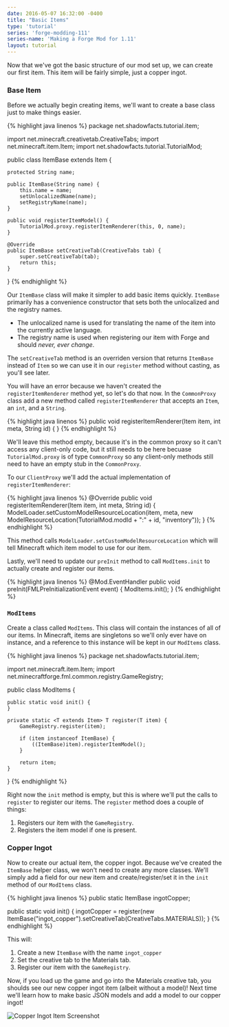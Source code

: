```yaml
---
date: 2016-05-07 16:32:00 -0400
title: "Basic Items"
type: 'tutorial'
series: 'forge-modding-111'
series-name: 'Making a Forge Mod for 1.11'
layout: tutorial
---
```


Now that we've got the basic structure of our mod set up, we can create our first item. This item will be fairly simple, just a copper ingot.


### Base Item

Before we actually begin creating items, we'll want to create a base class just to make things easier.

{% highlight java linenos %}
package net.shadowfacts.tutorial.item;

import net.minecraft.creativetab.CreativeTabs;
import net.minecraft.item.Item;
import net.shadowfacts.tutorial.TutorialMod;

public class ItemBase extends Item {

	protected String name;

	public ItemBase(String name) {
		this.name = name;
		setUnlocalizedName(name);
		setRegistryName(name);
	}

	public void registerItemModel() {
		TutorialMod.proxy.registerItemRenderer(this, 0, name);
	}

	@Override
	public ItemBase setCreativeTab(CreativeTabs tab) {
		super.setCreativeTab(tab);
		return this;
	}

}
{% endhighlight %}

Our `ItemBase` class will make it simpler to add basic items quickly. `ItemBase` primarily has a convenience constructor that sets both the unlocalized and the registry names.

- The unlocalized name is used for translating the name of the item into the currently active language.
- The registry name is used when registering our item with Forge and should _never, ever change_.

The `setCreativeTab` method is an overriden version that returns `ItemBase` instead of `Item` so we can use it in our `register` method without casting, as you'll see later.

You will have an error because we haven't created the `registerItemRenderer` method yet, so let's do that now. In the `CommonProxy` class add a new method called `registerItemRenderer` that accepts an `Item`, an `int`, and a `String`.

{% highlight java linenos %}
public void registerItemRenderer(Item item, int meta, String id) {
}
{% endhighlight %}

We'll leave this method empty, because it's in the common proxy so it can't access any client-only code, but it still needs to be here becuase `TutorialMod.proxy` is of type `CommonProxy` so any client-only methods still need to have an empty stub in the `CommonProxy`.

To our `ClientProxy` we'll add the actual implementation of `registerItemRenderer`:

{% highlight java linenos %}
@Override
public void registerItemRenderer(Item item, int meta, String id) {
	ModelLoader.setCustomModelResourceLocation(item, meta, new ModelResourceLocation(TutorialMod.modId + ":" + id, "inventory"));
}
{% endhighlight %}

This method calls `ModelLoader.setCustomModelResourceLocation` which will tell Minecraft which item model to use for our item.

Lastly, we'll need to update our `preInit` method to call `ModItems.init` to actually create and register our items.

{% highlight java linenos %}
@Mod.EventHandler
public void preInit(FMLPreInitializationEvent event) {
	ModItems.init();
}
{% endhighlight %}

### `ModItems`

Create a class called `ModItems`. This class will contain the instances of all of our items. In Minecraft, items are singletons so we'll only ever have on instance, and a reference to this instance will be kept in our `ModItems` class.

{% highlight java linenos %}
package net.shadowfacts.tutorial.item;

import net.minecraft.item.Item;
import net.minecraftforge.fml.common.registry.GameRegistry;

public class ModItems {

	public static void init() {
	}

	private static <T extends Item> T register(T item) {
		GameRegistry.register(item);

		if (item instanceof ItemBase) {
			((ItemBase)item).registerItemModel();
		}

		return item;
	}

}
{% endhighlight %}

Right now the `init` method is empty, but this is where we'll put the calls to `register` to register our items. The `register` method does a couple of things:

1. Registers our item with the `GameRegistry`.
2. Registers the item model if one is present.

### Copper Ingot

Now to create our actual item, the copper ingot. Because we've created the `ItemBase` helper class, we won't need to create any more classes. We'll simply add a field for our new item and create/register/set it in the `init` method of our `ModItems` class.

{% highlight java linenos %}
public static ItemBase ingotCopper;

public static void init() {
	ingotCopper = register(new ItemBase("ingot_copper").setCreativeTab(CreativeTabs.MATERIALS));
}
{% endhighlight %}

This will:

1. Create a new `ItemBase` with the name `ingot_copper`
2. Set the creative tab to the Materials tab.
3. Register our item with the `GameRegistry`.

Now, if you load up the game and go into the Materials creative tab, you shoulds see our new copper ingot item (albeit without a model)! Next time we'll learn how to make basic JSON models and add a model to our copper ingot!

![Copper Ingot Item Screenshot](http://i.imgur.com/6uHudqH.png)